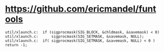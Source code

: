 # https://github.com/ericmandel/funtools

```console
util/xlaunch.c:  if (sigprocmask(SIG_BLOCK, &chldmask, &savemask) < 0)
util/xlaunch.c:      sigprocmask(SIG_SETMASK, &savemask, NULL);
util/xlaunch.c:  if( sigprocmask(SIG_SETMASK, &savemask, NULL) < 0 ) return -1;

```
